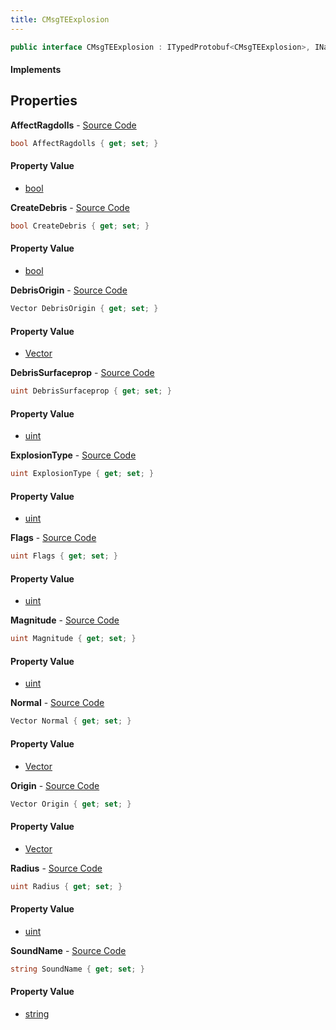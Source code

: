 ```yaml
---
title: CMsgTEExplosion
---
```


```csharp
public interface CMsgTEExplosion : ITypedProtobuf<CMsgTEExplosion>, INativeHandle, INetMessage<CMsgTEExplosion>, IDisposable
```

#### Implements

## Properties

**AffectRagdolls** - [Source Code](https://github.com/swiftly-solution/swiftlys2/blob/main/managed/src/SwiftlyS2.Generated/Protobufs/Interfaces/CMsgTEExplosion.cs#L33)

```csharp
bool AffectRagdolls { get; set; }
```

#### Property Value

- [bool](https://learn.microsoft.com/dotnet/api/system.boolean)

**CreateDebris** - [Source Code](https://github.com/swiftly-solution/swiftlys2/blob/main/managed/src/SwiftlyS2.Generated/Protobufs/Interfaces/CMsgTEExplosion.cs#L42)

```csharp
bool CreateDebris { get; set; }
```

#### Property Value

- [bool](https://learn.microsoft.com/dotnet/api/system.boolean)

**DebrisOrigin** - [Source Code](https://github.com/swiftly-solution/swiftlys2/blob/main/managed/src/SwiftlyS2.Generated/Protobufs/Interfaces/CMsgTEExplosion.cs#L45)

```csharp
Vector DebrisOrigin { get; set; }
```

#### Property Value

- [Vector](/docs/api/shared/natives/vector)

**DebrisSurfaceprop** - [Source Code](https://github.com/swiftly-solution/swiftlys2/blob/main/managed/src/SwiftlyS2.Generated/Protobufs/Interfaces/CMsgTEExplosion.cs#L48)

```csharp
uint DebrisSurfaceprop { get; set; }
```

#### Property Value

- [uint](https://learn.microsoft.com/dotnet/api/system.uint32)

**ExplosionType** - [Source Code](https://github.com/swiftly-solution/swiftlys2/blob/main/managed/src/SwiftlyS2.Generated/Protobufs/Interfaces/CMsgTEExplosion.cs#L39)

```csharp
uint ExplosionType { get; set; }
```

#### Property Value

- [uint](https://learn.microsoft.com/dotnet/api/system.uint32)

**Flags** - [Source Code](https://github.com/swiftly-solution/swiftlys2/blob/main/managed/src/SwiftlyS2.Generated/Protobufs/Interfaces/CMsgTEExplosion.cs#L21)

```csharp
uint Flags { get; set; }
```

#### Property Value

- [uint](https://learn.microsoft.com/dotnet/api/system.uint32)

**Magnitude** - [Source Code](https://github.com/swiftly-solution/swiftlys2/blob/main/managed/src/SwiftlyS2.Generated/Protobufs/Interfaces/CMsgTEExplosion.cs#L30)

```csharp
uint Magnitude { get; set; }
```

#### Property Value

- [uint](https://learn.microsoft.com/dotnet/api/system.uint32)

**Normal** - [Source Code](https://github.com/swiftly-solution/swiftlys2/blob/main/managed/src/SwiftlyS2.Generated/Protobufs/Interfaces/CMsgTEExplosion.cs#L24)

```csharp
Vector Normal { get; set; }
```

#### Property Value

- [Vector](/docs/api/shared/natives/vector)

**Origin** - [Source Code](https://github.com/swiftly-solution/swiftlys2/blob/main/managed/src/SwiftlyS2.Generated/Protobufs/Interfaces/CMsgTEExplosion.cs#L18)

```csharp
Vector Origin { get; set; }
```

#### Property Value

- [Vector](/docs/api/shared/natives/vector)

**Radius** - [Source Code](https://github.com/swiftly-solution/swiftlys2/blob/main/managed/src/SwiftlyS2.Generated/Protobufs/Interfaces/CMsgTEExplosion.cs#L27)

```csharp
uint Radius { get; set; }
```

#### Property Value

- [uint](https://learn.microsoft.com/dotnet/api/system.uint32)

**SoundName** - [Source Code](https://github.com/swiftly-solution/swiftlys2/blob/main/managed/src/SwiftlyS2.Generated/Protobufs/Interfaces/CMsgTEExplosion.cs#L36)

```csharp
string SoundName { get; set; }
```

#### Property Value

- [string](https://learn.microsoft.com/dotnet/api/system.string)

